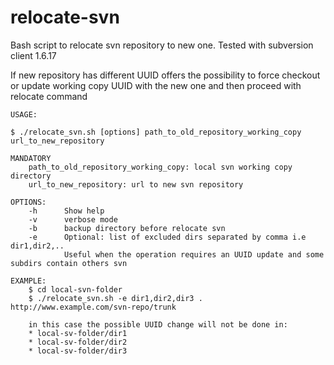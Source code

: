 relocate-svn
============

Bash script to relocate svn repository to new one. Tested with subversion client 1.6.17

If new repository has different UUID offers the possibility to force checkout or update working copy UUID with the new one and then proceed with relocate command

	USAGE:

	$ ./relocate_svn.sh [options] path_to_old_repository_working_copy url_to_new_repository

	MANDATORY
		path_to_old_repository_working_copy: local svn working copy directory
		url_to_new_repository: url to new svn repository

	OPTIONS:
		-h 		Show help
		-v 		verbose mode
		-b 		backup directory before relocate svn
		-e 		Optional: list of excluded dirs separated by comma i.e dir1,dir2,..
				Useful when the operation requires an UUID update and some subdirs contain others svn

	EXAMPLE:
		$ cd local-svn-folder
		$ ./relocate_svn.sh -e dir1,dir2,dir3 . http://www.example.com/svn-repo/trunk

		in this case the possible UUID change will not be done in:
		* local-sv-folder/dir1
		* local-sv-folder/dir2
		* local-sv-folder/dir3
